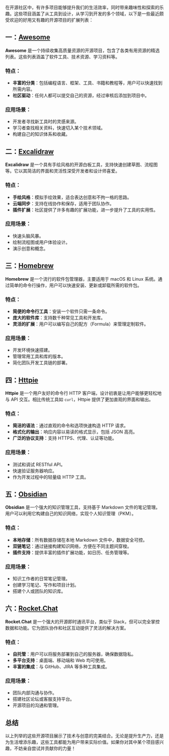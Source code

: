 在开源社区中，有许多项目能够提升我们的生活效率，同时带来趣味性和探索的乐趣。这些项目涵盖了从工具到设计，从学习到开发的多个领域，以下是一些最近颇受欢迎的好用又有趣的开源项目的扩展列表：

## 一：[Awesome](https://github.com/sindresorhus/awesome)

**Awesome** 是一个持续收集高质量资源的开源项目，包含了各类有用资源的精选列表。这些列表涵盖了软件工具、技术资源、学习资料等。

### 特点：

- **丰富的分类**：包括编程语言、框架、工具、书籍和教程等，用户可以快速找到所需内容。
- **社区驱动**：任何人都可以提交自己的资源，经过审核后添加到项目中。

### 应用场景：

- 开发者寻找新工具时的灵感来源。
- 学习者查找相关资料，快速切入某个技术领域。
- 构建自己的知识体系和收藏。

## 二：[Excalidraw](https://github.com/excalidraw/excalidraw)

**Excalidraw** 是一个具有手绘风格的开源白板工具，支持快速创建草图、流程图等。它以其简洁的界面和灵活性深受开发者和设计师喜爱。

### 特点：

- **手绘风格**：模拟手绘效果，适合表达创意和不拘一格的思路。
- **云端同步**：支持在线协作和保存，适用于团队协作。
- **插件扩展**：社区提供了许多有趣的扩展功能，进一步提升了工具的实用性。

### 应用场景：

- 快速头脑风暴。
- 绘制流程图或用户体验设计。
- 演示创意和概念。

## 三：[Homebrew](https://github.com/Homebrew/brew)

**Homebrew** 是一个流行的软件包管理器，主要适用于 macOS 和 Linux 系统。通过简单的命令行操作，用户可以快速安装、更新或卸载所需的软件包。

### 特点：

- **简便的命令行工具**：安装一个软件只需一条命令。
- **庞大的软件库**：支持数千种常见工具和开发库。
- **灵活的扩展**：用户可以编写自己的配方（Formula）来管理定制软件。

### 应用场景：

- 开发环境快速搭建。
- 管理常用工具和库的版本。
- 简化团队开发工具链的部署。

## 四：[Httpie](https://github.com/httpie/httpie)

**Httpie** 是一个用户友好的命令行 HTTP 客户端，设计初衷是让用户能够更轻松地与 API 交互。相比传统工具如 `curl`，Httpie 提供了更加直观的界面和输出。

### 特点：

- **简洁的语法**：通过直观的命令和选项快速构造 HTTP 请求。
- **格式化的输出**：响应内容以易读的格式显示，包括 JSON 高亮。
- **广泛的协议支持**：支持 HTTPS、代理、认证等功能。

### 应用场景：

- 测试和调试 RESTful API。
- 快速验证服务器响应。
- 作为开发过程中的轻量级 HTTP 工具。

## 五：[Obsidian](https://github.com/obsidianmd/obsidian-releases)

**Obsidian** 是一个强大的知识管理工具，支持基于 Markdown 文件的笔记管理。用户可以利用它构建自己的知识网络，实现个人知识管理（PKM）。

### 特点：

- **本地存储**：所有数据存储在本地 Markdown 文件中，数据安全可控。
- **双链笔记**：通过链接构建知识网络，方便在不同主题间穿梭。
- **插件支持**：提供丰富的插件扩展功能，如日历、任务管理等。

### 应用场景：

- 知识工作者的日常笔记管理。
- 创建学习笔记、写作和项目计划。
- 搭建个人或团队的知识库。

## 六：[Rocket.Chat](https://github.com/RocketChat/Rocket.Chat)

**Rocket.Chat** 是一个强大的开源即时通讯平台，类似于 Slack，但可以完全掌控数据和功能。它为团队协作和社区互动提供了灵活的解决方案。

### 特点：

- **自托管**：用户可以将服务部署到自己的服务器，确保数据隐私。
- **多平台支持**：桌面端、移动端和 Web 均可使用。
- **丰富的集成**：与 GitHub、JIRA 等多种工具集成。

### 应用场景：

- 团队内部沟通与协作。
- 搭建社区论坛或客服支持平台。
- 开源项目的沟通和管理。

## 总结

以上列举的这些开源项目展示了技术与创意的完美结合。无论是提升生产力，还是为生活增添乐趣，这些工具都能为用户带来实际价值。如果你对其中某个项目感兴趣，不妨亲自尝试并贡献你的力量！